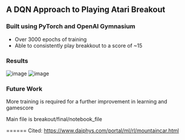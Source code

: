 ## A DQN Approach to Playing Atari Breakout
### Built using PyTorch and OpenAI Gymnasium

- Over 3000 epochs of training
- Able to consistently play breakkout to a score of ~15


### Results

![image](https://github.com/user-attachments/assets/8f630c06-021b-4372-a817-89fc7d6b4912)
![image](https://github.com/user-attachments/assets/e058bb78-e431-4b4f-ae3b-1cfa47c94e30)


### Future Work
More training is required for a further improvement in learning and gamescore



Main file is breakout/final/notebook_file

======
Cited: https://www.daiphys.com/portal/ml/rl/mountaincar.html
